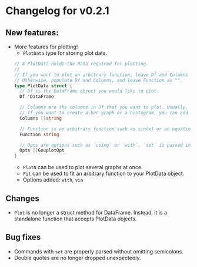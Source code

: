 # Changelog for v0.2.1

## New features:
- More features for plotting!
  - `PlotData` type for storing plot data.
  ```go
  // A PlotData holds the data required for plotting.
  //
  // If you want to plot an arbitrary function, leave Df and Columns as nil.
  // Otherwise, populate Df and Columns, and leave Function as "".
  type PlotData struct {
    // Df is the DataFrame object you would like to plot.
    Df *DataFrame

    // Columns are the columns in Df that you want to plot. Usually, it's a pair of columns [xcol, ycol].
    // If you want to create a bar graph or a histogram, you can add more columns.
    Columns []string

    // Function is an arbitrary function such as sin(x) or an equation of the line of best fit.
    Function string

    // Opts are options such as `using` or `with`. `set` is passed in as an argument for other plotting functions.
    Opts []GnuplotOpt
  }
  ```
  - `PlotN` can be used to plot several graphs at once.
  - `Fit` can be used to fit an arbitrary function to your PlotData object.
  - Options added: `with`, `via`

## Changes
- `Plot` is no longer a struct method for DataFrame. Instead, it is a standalone function that accepts PlotData objects.

## Bug fixes
- Commands with `set` are properly parsed without omitting semicolons.
- Double quotes are no longer dropped unexpectedly.
